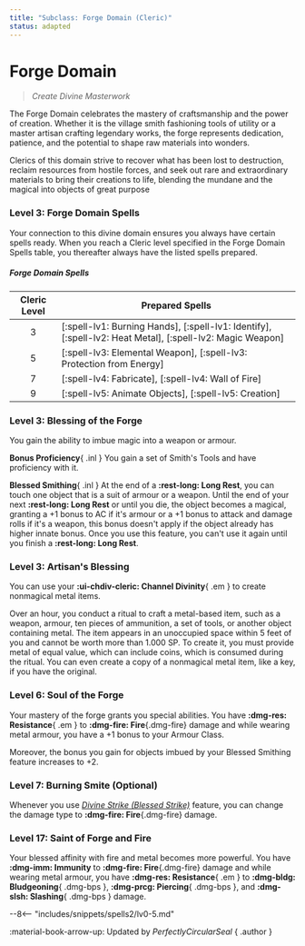 ```yaml
---
title: "Subclass: Forge Domain (Cleric)"
status: adapted
---
```


<p style="display:none">
Create Divine Masterwork
</p>

# Forge Domain

> *Create Divine Masterwork*

The Forge Domain celebrates the mastery of craftsmanship and the power of creation. Whether it is the village smith fashioning tools of utility or a master artisan crafting legendary works, the forge represents dedication, patience, and the potential to shape raw materials into wonders.

Clerics of this domain strive to recover what has been lost to destruction, reclaim resources from hostile forces, and seek out rare and extraordinary materials to bring their creations to life, blending the mundane and the magical into objects of great purpose

### Level 3: Forge Domain Spells

Your connection to this divine domain ensures you always have certain spells ready. When you reach a Cleric level specified in the Forge Domain Spells table, you thereafter always have the listed spells prepared.

##### Forge Domain Spells

| Cleric Level | Prepared Spells |
| :-: | --- |
| 3 | [:spell-lv1: Burning Hands], [:spell-lv1: Identify], [:spell-lv2: Heat Metal], [:spell-lv2: Magic Weapon] |
| 5 | [:spell-lv3: Elemental Weapon], [:spell-lv3: Protection from Energy] |
| 7 | [:spell-lv4: Fabricate], [:spell-lv4: Wall of Fire] |
| 9 | [:spell-lv5: Animate Objects], [:spell-lv5: Creation] |

### Level 3: Blessing of the Forge

You gain the ability to imbue magic into a weapon or armour. 

**Bonus Proficiency**{ .inl } You gain a set of Smith's Tools and have proficiency with it.

**Blessed Smithing**{ .inl } At the end of a **:rest-long: Long Rest**, you can touch one object that is a suit of armour or a weapon. Until the end of your next **:rest-long: Long Rest** or until you die, the object becomes a magical, granting a +1 bonus to AC if it's armour or a +1 bonus to attack and damage rolls if it's a weapon, this bonus doesn't apply if the object already has higher innate bonus. Once you use this feature, you can't use it again until you finish a **:rest-long: Long Rest**.

### Level 3: Artisan's Blessing

You can use your **:ui-chdiv-cleric: Channel Divinity**{ .em } to create nonmagical metal items. 

Over an hour, you conduct a ritual to craft a metal-based item, such as a weapon, armour, ten pieces of ammunition, a set of tools, or another object containing metal. The item appears in an unoccupied space within 5 feet of you and cannot be worth more than 1.000 SP. To create it, you must provide metal of equal value, which can include coins, which is consumed during the ritual. You can even create a copy of a nonmagical metal item, like a key, if you have the original.

### Level 6: Soul of the Forge

Your mastery of the forge grants you special abilities. You have **:dmg-res: Resistance**{ .em } to **:dmg-fire: Fire**{.dmg-fire} damage and while wearing metal armour, you have a +1 bonus to your Armour Class.

Moreover, the bonus you gain for objects imbued by your Blessed Smithing feature increases to +2.

### Level 7: Burning Smite (Optional)

Whenever you use *[Divine Strike (Blessed Strike)](index.md#level-7-blesssed-strike)* feature, you can change the damage type to **:dmg-fire: Fire**{.dmg-fire} damage. 

### Level 17: Saint of Forge and Fire

Your blessed affinity with fire and metal becomes more powerful. You have **:dmg-imm: Immunity** to **:dmg-fire: Fire**{.dmg-fire} damage and while wearing metal armour, you have **:dmg-res: Resistance**{ .em } to **:dmg-bldg: Bludgeoning**{ .dmg-bps }, **:dmg-prcg: Piercing**{ .dmg-bps }, and **:dmg-slsh: Slashing**{ .dmg-bps } damage.

--8<-- "includes/snippets/spells2/lv0-5.md"

:material-book-arrow-up: Updated by *PerfectlyCircularSeal* 
{ .author }
